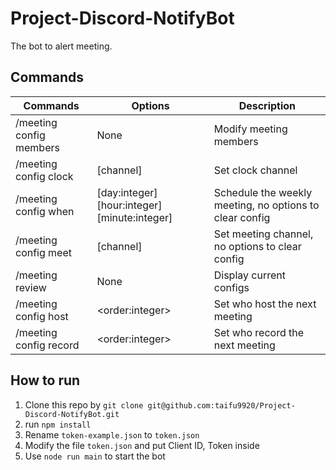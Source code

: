 # Project-Discord-NotifyBot
The bot to alert meeting.
## Commands
| Commands | Options | Description |
| --------------- | --------------- | --------------- |
| /meeting config members  | None | Modify meeting members |
| /meeting config clock | [channel] | Set clock channel |
| /meeting config when | [day:integer] [hour:integer] [minute:integer] | Schedule the weekly meeting, no options to clear config |
| /meeting config meet | [channel] | Set meeting channel, no options to clear config |
| /meeting review | None | Display current configs |
| /meeting config host | \<order:integer\> | Set who host the next meeting |
| /meeting config record | \<order:integer\> | Set who record the next meeting |
## How to run
1. Clone this repo by `git clone git@github.com:taifu9920/Project-Discord-NotifyBot.git`
2. run `npm install`
3. Rename `token-example.json` to `token.json`
4. Modify the file `token.json` and put Client ID, Token inside
5. Use `node run main` to start the bot

